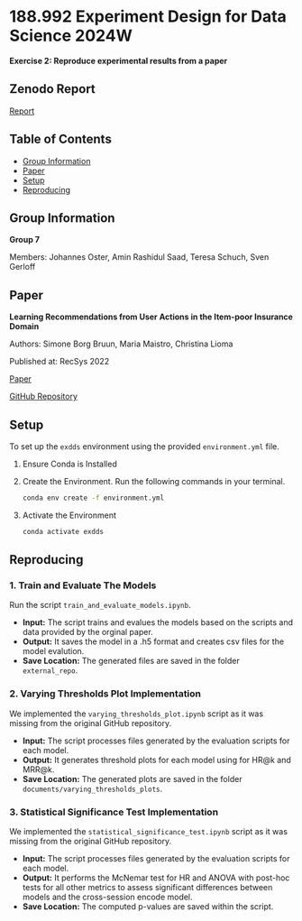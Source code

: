 # 188.992 Experiment Design for Data Science 2024W

**Exercise 2: Reproduce experimental results from a paper**

## Zenodo Report

[Report](https://zenodo.org/records/14781184)

## Table of Contents

- [Group Information](#group-information)
- [Paper](#paper)
- [Setup](#setup)
- [Reproducing](#reproducing)

## Group Information

**Group 7**

Members: Johannes Oster, Amin Rashidul Saad, Teresa Schuch, Sven Gerloff

## Paper

**Learning Recommendations from User Actions in the Item-poor Insurance Domain**

Authors: Simone Borg Bruun, Maria Maistro, Christina Lioma

Published at: RecSys 2022

[Paper](https://doi.org/10.1145/3523227.3546775)

[GitHub Repository](https://github.com/simonebbruun/cross-sessions_RS)

## Setup

To set up the `exdds` environment using the provided `environment.yml` file.

1. Ensure Conda is Installed

2. Create the Environment. Run the following commands in your terminal.

   ```bash
   conda env create -f environment.yml

   ```

3. Activate the Environment

   ```bash
   conda activate exdds
   ```

## Reproducing

### 1. Train and Evaluate The Models

Run the script `train_and_evaluate_models.ipynb`. 

- **Input:** The script trains and evalues the models based on the scripts and data provided by the orginal paper.
- **Output:** It saves the model in a .h5 format and creates csv files for the model evalution.
- **Save Location:** The generated files are saved in the folder `external_repo`.

### 2. Varying Thresholds Plot Implementation

We implemented the `varying_thresholds_plot.ipynb` script as it was missing from the original GitHub repository.

- **Input:** The script processes files generated by the evaluation scripts for each model.
- **Output:** It generates threshold plots for each model using for HR@k and MRR@k.
- **Save Location:** The generated plots are saved in the folder `documents/varying_thresholds_plots`.

### 3. Statistical Significance Test Implementation

We implemented the `statistical_significance_test.ipynb` script as it was missing from the original GitHub repository.

- **Input:** The script processes files generated by the evaluation scripts for each model.
- **Output:** It performs the McNemar test for HR and ANOVA with post-hoc tests for all other metrics to assess significant differences between models and the cross-session encode model.
- **Save Location:** The computed p-values are saved within the script.
